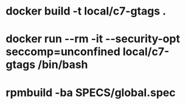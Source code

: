 # docker build -t local/c7-gtags .
# docker run --rm -it --security-opt seccomp=unconfined local/c7-gtags /bin/bash
# rpmbuild -ba SPECS/global.spec
